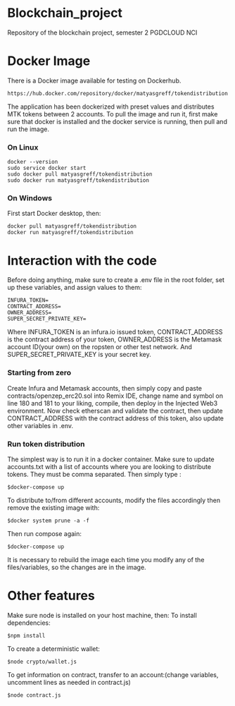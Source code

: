# Blockchain_project
Repository of the blockchain project, semester 2 PGDCLOUD NCI

# Docker Image
There is a Docker image available for testing on Dockerhub.
```
https://hub.docker.com/repository/docker/matyasgreff/tokendistribution
```
The application has been dockerized with preset values and distributes MTK tokens between 2 accounts.
To pull the image and run it, first make sure that docker is installed and the docker service is running, then pull and run the image.

### On Linux ###
```
docker --version
sudo service docker start
sudo docker pull matyasgreff/tokendistribution
sudo docker run matyasgreff/tokendistribution
```

### On Windows ###
First start Docker desktop, then:
```
docker pull matyasgreff/tokendistribution
docker run matyasgreff/tokendistribution
```

# Interaction with the code
Before doing anything, make sure to create a .env file in the root folder, set up these variables, and assign values to them:
```
INFURA_TOKEN=
CONTRACT_ADDRESS=
OWNER_ADDRESS=
SUPER_SECRET_PRIVATE_KEY=
```
Where INFURA_TOKEN is an infura.io issued token, CONTRACT_ADDRESS is the contract address of your token, OWNER_ADDRESS is the Metamask account ID(your own) on the ropsten or other test network. And SUPER_SECRET_PRIVATE_KEY is your secret key.
### Starting from zero ###
Create Infura and Metamask accounts, then simply copy and paste contracts/openzep_erc20.sol into Remix IDE, change name and symbol on line 180 and 181 to your liking, compile, then deploy in the Injected Web3 environment. Now check etherscan and validate the contract, then update CONTRACT_ADDRESS with the contract address of this token, also update other variables in .env.
### Run token distribution ###
The simplest way is to run it in a docker container.
Make sure to update accounts.txt with a list of accounts where you are looking to distribute tokens. They must be comma separated.
Then simply type :

```$docker-compose up```

To distribute to/from different accounts, modify the files accordingly then remove the existing image with: 

```$docker system prune -a -f```

Then run compose again:

```$docker-compose up```

It is necessary to rebuild the image each time you modify any of the files/variables, so the changes are in the image.

# Other features

Make sure node is installed on your host machine, then:
To install dependencies:

```$npm install```

To create a deterministic wallet:

```$node crypto/wallet.js```

To get information on contract, transfer to an account:(change variables, uncomment lines as needed in contract.js)

```$node contract.js```

